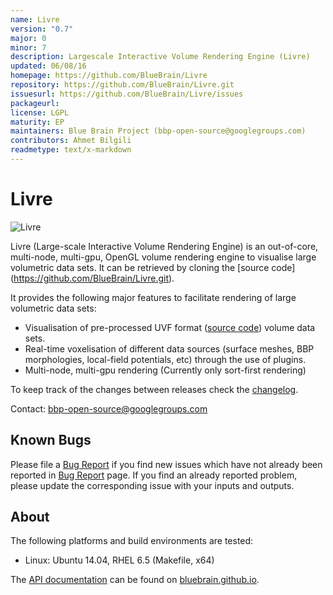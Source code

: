 ```yaml
---
name: Livre
version: "0.7"
major: 0
minor: 7
description: Largescale Interactive Volume Rendering Engine (Livre)
updated: 06/08/16
homepage: https://github.com/BlueBrain/Livre
repository: https://github.com/BlueBrain/Livre.git
issuesurl: https://github.com/BlueBrain/Livre/issues
packageurl: 
license: LGPL
maturity: EP
maintainers: Blue Brain Project (bbp-open-source@googlegroups.com)
contributors: Ahmet Bilgili
readmetype: text/x-markdown
---
```

# Livre
![Livre](doc/images/livre_small.png)

Livre (Large-scale Interactive Volume Rendering Engine) is an out-of-core,
multi-node, multi-gpu, OpenGL volume rendering engine to visualise large
volumetric data sets. It can be retrieved by cloning the [source code]
(https://github.com/BlueBrain/Livre.git).

It provides the following major features to facilitate rendering of large volumetric data sets:
* Visualisation of pre-processed UVF format
  ([source code](https://github.com/SCIInstitute/Tuvok.git)) volume data sets.
* Real-time voxelisation of different data sources (surface meshes, BBP morphologies,
  local-field potentials, etc) through the use of plugins.
* Multi-node, multi-gpu rendering (Currently only sort-first rendering)

To keep track of the changes between releases check the [changelog](doc/Changelog.md).

Contact: bbp-open-source@googlegroups.com

## Known Bugs

Please file a [Bug Report](https://github.com/BlueBrain/Livre/issues) if you find new
issues which have not already been reported in
[Bug Report](https://github.com/BlueBrain/Livre/issues) page. If you find an already reported problem,
please update the corresponding issue with your inputs and outputs.

## About

The following platforms and build environments are tested:

* Linux: Ubuntu 14.04, RHEL 6.5 (Makefile, x64)

The [API documentation](http://bluebrain.github.io/Livre-0.5/index.html)
can be found on [bluebrain.github.io](http://bluebrain.github.io/).

